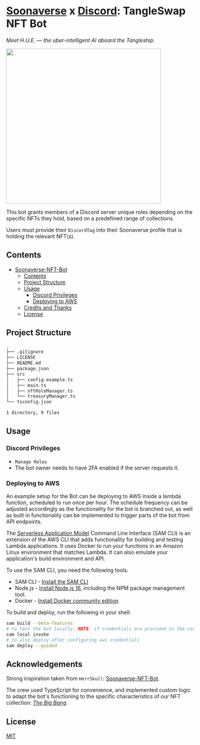 # [Soonaverse](https://soonaverse.com/collection/0x287eb6a8c83a352debe57bf0f3a96f30ff734825) x [Discord](http://chat.tangleswap.exchange): TangleSwap NFT Bot

*Meet H.U.E. — the uber-intelligent AI aboard the Tangleship.*

<img src="https://github.com/TangleSwap/soonaverse-nft-bot/blob/main/src/HUE.png?raw=true" width="415">

This bot grants members of a Discord server unique roles depending on the specific NFTs they hold, based on a predefined range of collections.

Users must provide their `DiscordTag` into their Soonaverse profile that is holding the relevant NFT(s).

## Contents

- [Soonaverse-NFT-Bot](#soonaverse-x-discord-tangleswap-nft-bot)
  - [Contents](#contents)
  - [Project Structure](#project-structure)
  - [Usage](#usage)
    - [Discord Privileges](#discord-privileges)
    - [Deploying to AWS](#deploying-to-aws)
  - [Credits and Thanks](#credits-and-thanks)
  - [License](#license)

## Project Structure

```bash
.
├── .gitignore
├── LICENSE
├── README.md
├── package.json
├── src
│   ├── config-example.ts
│   ├── main.ts
│   ├── nftRoleManager.ts
│   └── treasuryManager.ts
└── tsconfig.json

1 directory, 9 files

```

## Usage

### Discord Privileges

- `Manage Roles`
- The bot owner needs to have 2FA enabled if the server requests it.

### Deploying to AWS

An example setup for the Bot can be deploying to AWS inside a lambda function, scheduled to run once per hour. The schedule frequency can be adjusted accordingly as the functionality for the bot is branched out, as well as built in functionality can be implemented to trigger parts of the bot from API endpoints.

The [Serverless Application Model](https://github.com/aws/serverless-application-model) Command Line Interface (SAM CLI) is an extension of the AWS CLI that adds functionality for building and testing Lambda applications. It uses Docker to run your functions in an Amazon Linux environment that matches Lambda. It can also emulate your application's build environment and API.

To use the SAM CLI, you need the following tools.

- SAM CLI - [Install the SAM CLI](https://docs.aws.amazon.com/serverless-application-model/latest/developerguide/serverless-sam-cli-install.html)
- Node.js - [Install Node.js 16](https://nodejs.org/en/), including the NPM package management tool.
- Docker - [Install Docker community edition](https://hub.docker.com/search/?type=edition&offering=community)

To build and deploy, run the following in your shell:

```bash
sam build --beta-features
# to test the bot locally, NOTE: if credentials are provided in the config file this will run the bot
sam local invoke
# to also deploy after configuring aws credentials
sam deploy --guided
```

## Acknowledgements

Strong inspiration taken from `HerrSkull`: [Soonaverse-NFT-Bot](https://github.com/HerrSkull/Soonaverse-NFT-Bot).

The crew used TypeScript for convenience, and implemented custom logic to adapt the bot's functioning to the specific characteristics of our NFT collection: [*The Big Bang*](https://nft.tangleswap.exchange/).

## License

[MIT](/soonaverse-nft-bot/blob/main/LICENSE)
